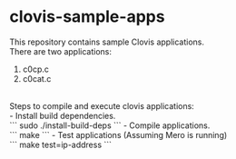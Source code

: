 # clovis-sample-apps

This repository contains sample Clovis applications.<br />
There are two applications:<br />
1. c0cp.c<br />
2. c0cat.c <br />
<br />
Steps to compile and execute clovis applications:<br />
- Install build dependencies. <br />
```
  sudo ./install-build-deps
```
- Compile applications. <br />
```
   make
```
- Test applications (Assuming Mero is running) <br />
```
   make test=ip-address
```
